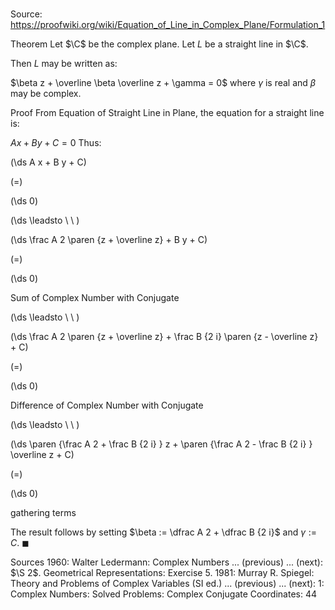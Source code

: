 # 

Source: https://proofwiki.org/wiki/Equation_of_Line_in_Complex_Plane/Formulation_1

Theorem
Let $\C$ be the complex plane.
Let $L$ be a straight line in $\C$.

Then $L$ may be written as:

$\beta z + \overline \beta \overline z  + \gamma = 0$
where $\gamma$ is real and $\beta$ may be complex.


Proof
From Equation of Straight Line in Plane, the equation for a straight line is:

$A x + B y + C = 0$
Thus:














\(\ds A x + B y + C\)

\(=\)







\(\ds 0\)














\(\ds \leadsto \ \ \)





\(\ds \frac A 2 \paren {z + \overline z} + B y + C\)

\(=\)







\(\ds 0\)





Sum of Complex Number with Conjugate








\(\ds \leadsto \ \ \)





\(\ds \frac A 2 \paren {z + \overline z} + \frac B {2 i} \paren {z - \overline z} + C\)

\(=\)







\(\ds 0\)





Difference of Complex Number with Conjugate








\(\ds \leadsto \ \ \)





\(\ds \paren {\frac A 2 + \frac B {2 i} } z + \paren {\frac A 2 - \frac B {2 i} } \overline z + C\)

\(=\)







\(\ds 0\)





gathering terms



The result follows by setting $\beta := \dfrac A 2 + \dfrac B {2 i}$ and $\gamma := C$.
$\blacksquare$


Sources
1960: Walter Ledermann: Complex Numbers ... (previous) ... (next): $\S 2$. Geometrical Representations: Exercise $5$.
1981: Murray R. Spiegel: Theory and Problems of Complex Variables (SI ed.) ... (previous) ... (next): $1$: Complex Numbers: Solved Problems: Complex Conjugate Coordinates: $44$





